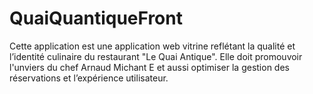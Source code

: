 # QuaiQuantiqueFront

Cette application est une application web vitrine reflétant la qualité et l’identité culinaire du restaurant "Le  Quai Antique". Elle doit promouvoir l'unviers du chef Arnaud Michant E et aussi optimiser la gestion des réservations et l’expérience utilisateur.
